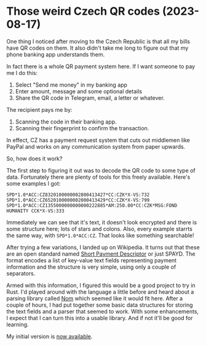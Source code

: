 # Those weird Czech QR codes (2023-08-17)

One thing I noticed after moving to the Czech Republic is that all my bills
have QR codes on them. It also didn't take me long to figure out that my
phone banking app understands them.

In fact there is a whole QR payment system here. If I want someone to pay me
I do this:
1. Select "Send me money" in my banking app
2. Enter amount, message and some optional details
3. Share the QR code in Telegram, email, a letter or whatever.

The recipient pays me by:
1. Scanning the code in their banking app.
2. Scanning their fingerprint to confirm the transaction.

In effect, CZ has a payment request system that cuts out middlemen like PayPal
and works on any communication system from paper upwards.

So, how does it work?

The first step to figuring it out was to decode the QR code to some type of
data. Fortunately there are plenty of tools for this freely available. Here's
some examples I got:
```
SPD*1.0*ACC:CZ8320100000002800413427*CC:CZK*X-VS:732
SPD*1.0*ACC:CZ6520100000002000413429*CC:CZK*X-VS:799
SPD*1.0*ACC:CZ1355000000000000222885*AM:250.00*CC:CZK*MSG:FOND HUMANITY CCK*X-VS:333
```

Immediately we can see that it's text, it doesn't look encrypted and there is some
structure here; lots of stars and colons. Also, every example starrts the same way,
with `SPD*1.0*ACC:CZ`. That looks like something searchable!

After trying a few variations, I landed up on Wikipedia. It turns out that these are
an open standard named [Short Payment Descriptor](https://en.wikipedia.org/wiki/Short_Payment_Descriptor)
or just SPAYD. The format encodes a list of key-value text fields representing
payment information and the structure is very simple, using only a couple of separators.

Armed with this information, I figured this would be a good project to try in
Rust. I'd played around with the language a little before and heard about a
parsing library called [Nom](https://crates.io/crates/nom) which seemed like it
would fit here. After a couple of hours, I had put together some basic data
structures for storing the text fields and a parser that seemed to work. With
some enhancements, I expect that I can turn this into a usable library. And if not
it'll be good for learning.

My initial version is [now available](https://crates.io/crates/spayd).
